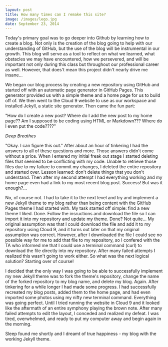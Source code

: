 ```yaml
---
layout: post
title: How many times can I remake this site?
image: /images/lego.jpg
date: September 23, 2014
---
```



Today's primary goal was to go deeper into Github by learning how to create a blog. Not only is the creation of the blog going to help with our understanding of GitHub, but the use of the blog will be instrumental in our growth. This blog will serve as a tool to reflect on what we learned, what obstacles we may have encountered, how we persevered, and will be important not only during this class but throughout our professional career as well. However, that does't mean this project didn't nearly drive me insane...

We began our blog process by creating a new repository using GitHub and started off with an automatic page generator in GitHub Pages. This generator provided us with a simple theme and a home page for us to build off of. We then went to the Cloud 9 website to use as our workspace and installed Jekyll, a static site generator. Then came the fun part:

"How do I create a new post? Where do I add the new post to my home page?? Am I supposed to be coding using HTML or Markdown??? Where do I even put the code????"

*Deep Breathes*

"Okay. I can figure this out." After about an hour of tinkering I had the answers to all of these questions and more. Those answers didn't come without a price. When I entered my initial freak out stage I started deleting files that seemed to be conflicting with my code. Unable to retrieve those files due to my failure to commit my changes, I deleted the entire repository and started over. Lesson learned: don't delete things that you don't understand. Then after my second attempt I had everything working and my home page even had a link to my most recent blog post. Success! But was it enough?...

No, of course not. I had to take it to the next level and try and implement a new Jekyll theme to my blog rather than being content with the GitHub Pages theme I had started with. My task started off simple: find a new theme I liked. Done. Follow the insructions and download the file so I can import it into my repository and update my theme. Done? Not quite... My original assumption was that I could download the file and add it to my repository using Cloud 9, and it turns out later on that my original assumption was correct. However, after I downloaded the file I could see no possible way for me to add that file to my repository, so I confered with the TA who informed me that I could use a terminal command (curl) to download the file directly into my repository. After many failed attempts I realized this wasn't going to work either. So what was the next logical solution? Starting over of course!

I decided that the only way I was going to be able to successfully implement my new Jekyll theme was to fork the theme's repository, change the name of the forked repository to my blog name, and delete my blog. Again. After tinkering for a while longer I had made some progress. I had successfully recreated my blog posts, added them to the home page, and had even imported some photos using my nifty new terminal command. Everything was going perfect. Until I tried running the website in Cloud 9 and it looked like the aftermath of an entire symphony playing the brown note. After many failed attempts to edit the layout, I conceded and realized my defeat. I was tired, overwhelmed, and ready to put my computer away and begin again in the morning.

Sleep found me shortly  and I dreamt of true happiness - my blog with the working Jekyll theme.
